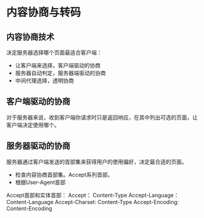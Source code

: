 # 内容协商与转码
## 内容协商技术
决定服务器选择哪个页面最适合客户端：
* 让客户端来选择，客户端驱动的协商
* 服务器自动判定，服务器端驱动的协商
* 中间代理选择，透明协商

## 客户端驱动的协商
对于服务器来说，收到客户端你请求时只是返回响应，在其中列出可选的页面，让客户端决定使用哪个。
## 服务器驱动的协商
服务器通过客户端发送的首部集来获得用户的使用偏好，决定最合适的页面。

* 检查内容协商首部集。Accept系列首部。
* 根据User-Agent首部

Accept首部和实体首部：
Accept： Content-Type
Accept-Language： Content-Language
Accept-Charset: Content-Type
Accept-Encoding: Content-Encoding
